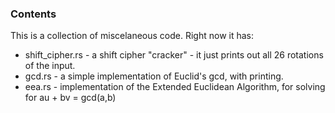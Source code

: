 ### Contents

This is a collection of miscelaneous code. Right now it has:

* shift_cipher.rs - a shift cipher "cracker" - it just prints out all 26 rotations of the input.
* gcd.rs - a simple implementation of Euclid's gcd, with printing.
* eea.rs - implementation of the Extended Euclidean Algorithm, for solving for au + bv = gcd(a,b)